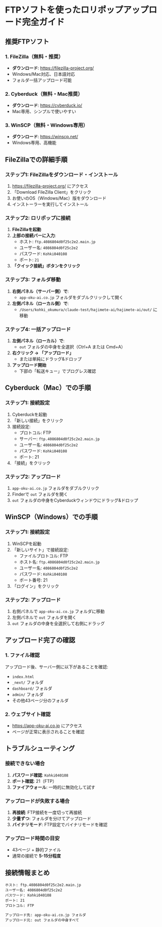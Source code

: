 # FTPソフトを使ったロリポップアップロード完全ガイド

## 推奨FTPソフト

### 1. FileZilla（無料・推奨）
- **ダウンロード**: https://filezilla-project.org/
- Windows/Mac対応、日本語対応
- フォルダ一括アップロード可能

### 2. Cyberduck（無料・Mac推奨）
- **ダウンロード**: https://cyberduck.io/
- Mac専用、シンプルで使いやすい

### 3. WinSCP（無料・Windows専用）
- **ダウンロード**: https://winscp.net/
- Windows専用、高機能

## FileZillaでの詳細手順

### ステップ1: FileZillaをダウンロード・インストール
1. https://filezilla-project.org/ にアクセス
2. 「Download FileZilla Client」をクリック
3. お使いのOS（Windows/Mac）版をダウンロード
4. インストーラーを実行してインストール

### ステップ2: ロリポップに接続
1. **FileZillaを起動**
2. **上部の接続バーに入力**:
   - ホスト: `ftp.4086804d0f25c2e2.main.jp`
   - ユーザー名: `4086804d0f25c2e2`
   - パスワード: `Kohki040108`
   - ポート: `21`
3. **「クイック接続」ボタンをクリック**

### ステップ3: フォルダ移動
1. **右側パネル（サーバー側）で**:
   - `app-oku-ai.co.jp` フォルダをダブルクリックして開く
2. **左側パネル（ローカル側）で**:
   - `/Users/kohki_okumura/claude-test/hajimete-ai/hajimete-ai/out/` に移動

### ステップ4: 一括アップロード
1. **左側パネル（ローカル）で**:
   - `out` フォルダの中身を全選択（Ctrl+A または Cmd+A）
2. **右クリック → 「アップロード」**
   - または単純にドラッグ&ドロップ
3. **アップロード開始**
   - 下部の「転送キュー」でプログレス確認

## Cyberduck（Mac）での手順

### ステップ1: 接続設定
1. Cyberduckを起動
2. 「新しい接続」をクリック
3. 接続設定:
   - プロトコル: FTP
   - サーバー: `ftp.4086804d0f25c2e2.main.jp`
   - ユーザー名: `4086804d0f25c2e2`
   - パスワード: `Kohki040108`
   - ポート: 21
4. 「接続」をクリック

### ステップ2: アップロード
1. `app-oku-ai.co.jp` フォルダをダブルクリック
2. Finderで `out` フォルダを開く
3. `out` フォルダの中身をCyberduckウィンドウにドラッグ&ドロップ

## WinSCP（Windows）での手順

### ステップ1: 接続設定
1. WinSCPを起動
2. 「新しいサイト」で接続設定:
   - ファイルプロトコル: FTP
   - ホスト名: `ftp.4086804d0f25c2e2.main.jp`
   - ユーザー名: `4086804d0f25c2e2`
   - パスワード: `Kohki040108`
   - ポート番号: 21
3. 「ログイン」をクリック

### ステップ2: アップロード
1. 右側パネルで `app-oku-ai.co.jp` フォルダに移動
2. 左側パネルで `out` フォルダを開く
3. `out` フォルダの中身を全選択して右側にドラッグ

## アップロード完了の確認

### 1. ファイル確認
アップロード後、サーバー側に以下があることを確認:
- `index.html`
- `_next/` フォルダ
- `dashboard/` フォルダ
- `admin/` フォルダ
- その他43ページ分のフォルダ

### 2. ウェブサイト確認
- https://app-oku-ai.co.jp にアクセス
- ページが正常に表示されることを確認

## トラブルシューティング

### 接続できない場合
1. **パスワード確認**: `Kohki040108`
2. **ポート確認**: 21（FTP）
3. **ファイアウォール**: 一時的に無効化して試す

### アップロードが失敗する場合
1. **再接続**: FTP接続を一度切って再接続
2. **少量ずつ**: フォルダを分けてアップロード
3. **バイナリモード**: FTP設定でバイナリモードを確認

### アップロード時間の目安
- 43ページ + 静的ファイル
- 通常の接続で **5-15分程度**

## 接続情報まとめ

```
ホスト: ftp.4086804d0f25c2e2.main.jp
ユーザー名: 4086804d0f25c2e2
パスワード: Kohki040108
ポート: 21
プロトコル: FTP

アップロード先: app-oku-ai.co.jp フォルダ
アップロード元: out フォルダの中身すべて
```